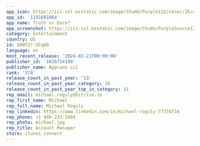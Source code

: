 ```yaml
---
app_icon: https://is1-ssl.mzstatic.com/image/thumb/Purple122/v4/ec/26/ef/ec26ef49-e407-607f-3607-ceb85e0fe23d/AppIcon-0-0-1x_U007emarketing-0-10-0-85-220.png/1024x1024bb.png
app_id: '1191681864'
app_name: Truth or Dare?
app_screenshot: https://is1-ssl.mzstatic.com/image/thumb/PurpleSource126/v4/9b/8d/0a/9b8d0a64-4262-8abf-c50e-e025c0c8f4c1/ef6fc78e-c608-4457-9f12-6b3a2f17df7d_1_Small.jpg/1242x2208bb.png
category: Entertainment
country: US
id: O8WT2r-UCq6B
language: en
most_recent_release: '2024-02-21T00:00:00'
publisher_id: '1626754199'
publisher_name: Appcano LLC
rank: '374'
release_count_in_past_year: '13'
release_count_in_past_year_category: 10
release_count_in_past_year_top_in_category: 31
rep_email: michael.roguly@bitrise.io
rep_first_name: Michael
rep_full_name: Michael Roguly
rep_linkedin: https://www.linkedin.com/in/michael-roguly-77376710
rep_phone: +1 949-233-3404
rep_photo: michael.jpg
rep_title: Account Manager
store: itunes_connect
---
```

